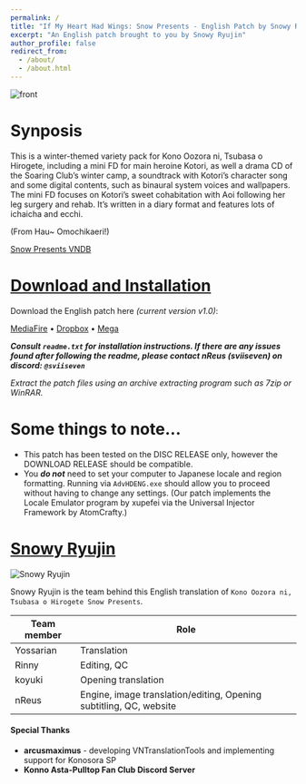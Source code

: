 ```yaml
---
permalink: /
title: "If My Heart Had Wings: Snow Presents - English Patch by Snowy Ryujin"
excerpt: "An English patch brought to you by Snowy Ryujin"
author_profile: false
redirect_from: 
  - /about/
  - /about.html
---
```


![front](https://i.imgur.com/EVQQBZI.png)

Synposis
======
This is a winter-themed variety pack for Kono Oozora ni, Tsubasa o Hirogete, including a mini FD for main heroine Kotori, as well a drama CD of the Soaring Club’s winter camp, a soundtrack with Kotori’s character song and some digital contents, such as binaural system voices and wallpapers. The mini FD focuses on Kotori’s sweet cohabitation with Aoi following her leg surgery and rehab. It’s written in a diary format and features lots of ichaicha and ecchi.

(From Hau~ Omochikaeri!)

[Snow Presents VNDB](https://vndb.org/v14812)

[Download and Installation](#download-and-installation)
======

Download the English patch here *(current version v1.0)*:

[MediaFire](https://www.mediafire.com/file/yx6rr7z5x6mmdrk/KonosoraSP_ENG_v1.zip/file) • [Dropbox](https://www.dropbox.com/scl/fi/4kqw8s238a7fvwjbf2tkq/KonosoraSP_ENG_v1.zip?rlkey=r0w0zr6djzbiwchzqidp3ugkt&st=7ac3wz7v&dl=0) • [Mega](https://mega.nz/file/GdAFUCxa#kUTrlwQnvhdOjHvO55vGuALns6dva5T5fVM_T6hbRPg)

***Consult `readme.txt` for installation instructions. If there are any issues found after following the readme, please contact nReus (sviiseven) on discord: `@sviiseven`***

*Extract the patch files using an archive extracting program such as 7zip or WinRAR.*

Some things to note...
======
- This patch has been tested on the DISC RELEASE only, however the DOWNLOAD RELEASE should be compatible.
- You ***do not*** need to set your computer to Japanese locale and region formatting. Running via `AdvHDENG.exe` should allow you to proceed without having to change any settings. (Our patch implements the Locale Emulator program by xupefei via the Universal Injector Framework by AtomCrafty.)

[Snowy Ryujin](#snowy-ryujin)
======
![Snowy Ryujin](https://i.imgur.com/XP8jXB2.png)

Snowy Ryujin is the team behind this English translation of `Kono Oozora ni, Tsubasa o Hirogete Snow Presents`.

| Team member | Role |
| ----------- | ----------- |
| Yossarian | Translation |
| Rinny | Editing, QC | 
| koyuki | Opening translation |
| nReus | Engine, image translation/editing, Opening subtitling, QC, website | 

#### Special Thanks
- **arcusmaximus** - developing VNTranslationTools and implementing support for Konosora SP
- **Konno Asta-Pulltop Fan Club Discord Server**

